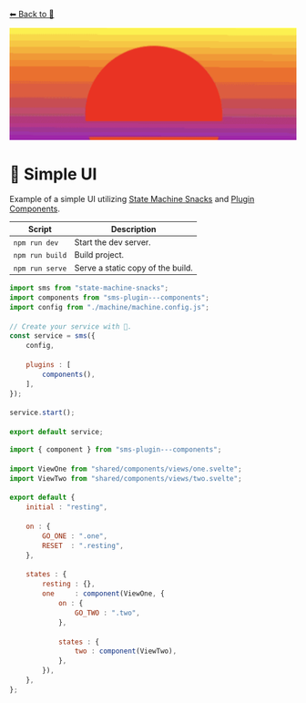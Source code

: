 
[⬅ Back to 🍕](https://github.com/qudo-lucas/state-machine-ui)

![header](header.png)

# 🍕 Simple UI
Example of a simple UI utilizing [State Machine Snacks](https://github.com/qudo-lucas/state-machine-snacks) and [Plugin Components](https://github.com/qudo-lucas/sms-plugin---components).

| Script | Description |
| ---    | ---         |
| `npm run dev` | Start the dev server. |
| `npm run build` | Build project. |
| `npm run serve` | Serve a static copy of the build.|


```javascript
import sms from "state-machine-snacks";
import components from "sms-plugin---components";
import config from "./machine/machine.config.js";

// Create your service with 🍕.
const service = sms({
    config,

    plugins : [
        components(),
    ],
});

service.start();

export default service;
```
```javascript
import { component } from "sms-plugin---components";

import ViewOne from "shared/components/views/one.svelte";
import ViewTwo from "shared/components/views/two.svelte";

export default {
    initial : "resting",
    
    on : {
        GO_ONE : ".one",
        RESET  : ".resting",
    },

    states : {
        resting : {},
        one     : component(ViewOne, {
            on : {
                GO_TWO : ".two",
            },

            states : {
                two : component(ViewTwo),
            },
        }),
    },
};
```